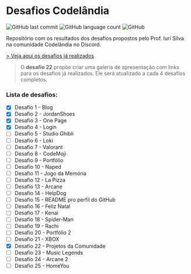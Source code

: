 # Desafios Codelândia

![GitHub last commit](https://img.shields.io/github/last-commit/santos-vinicius/codelandia?style=flat-square)
![GitHub language count](https://img.shields.io/github/languages/count/santos-vinicius/codelandia?style=flat-square)
![GitHub](https://img.shields.io/github/license/santos-vinicius/codelandia?style=flat-square)

Repositório com os resultados dos desafios propostos pelo Prof. Iuri Silva na comunidade Codelândia no Discord.

[ > Veja aqui os desafios já realizados](https://santos-vinicius.github.io/codelandia/)

> O **desafio 22** propõe criar uma galeria de apresentação com links para os desafios já realizados. Ele será atualizado a cada 4 desafios completos.

### Lista de desafios:

- [x] Desafio 1 - Blog
- [x] Desafio 2 - JordanShoes
- [x] Desafio 3 - One Page
- [x] Desafio 4 - Login
- [ ] Desafio 5 - Studio Ghibli
- [ ] Desafio 6 - Loki
- [ ] Desafio 7 - Valorant
- [ ] Desafio 8 - CodeMoji
- [ ] Desafio 9 - Portfólio
- [ ] Desafio 10 - Naped
- [ ] Desafio 11 - Jogo da Memória
- [ ] Desafio 12 - La Pizza
- [ ] Desafio 13 - Arcane
- [ ] Desafio 14 - HelpDog
- [ ] Desafio 15 - README pro perfil do GitHub
- [ ] Desafio 16 - Feliz Natal
- [ ] Desafio 17 - Kenai
- [ ] Desafio 18 - Spider-Man
- [ ] Desafio 19 - Rachi
- [ ] Desafio 20 - Portfólio 2
- [ ] Desafio 21 - XBOX
- [x] Desafio 22 - Projetos da Comunidade
- [ ] Desafio 23 - Music Legends
- [ ] Desafio 24 - Arcane 2
- [ ] Desafio 25 - HomeYou
